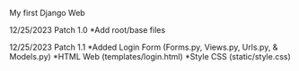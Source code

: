 My first Django Web

12/25/2023 Patch 1.0
*Add root/base files

12/25/2023 Patch 1.1
*Added Login Form (Forms.py, Views.py, Urls.py, & Models.py)
*HTML Web (templates/login.html)
*Style CSS (static/style.css)
